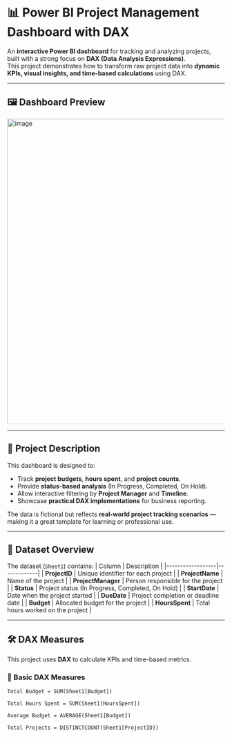 # 📊 Power BI Project Management Dashboard with DAX

An **interactive Power BI dashboard** for tracking and analyzing projects, built with a strong focus on **DAX (Data Analysis Expressions)**.  
This project demonstrates how to transform raw project data into **dynamic KPIs, visual insights, and time-based calculations** using DAX.

---

## 🖼 Dashboard Preview
<img width="1257" height="707" alt="image" src="https://github.com/user-attachments/assets/4d853d65-b201-4270-a02b-5df4589da3be" />

---

## 📌 Project Description
This dashboard is designed to:
- Track **project budgets**, **hours spent**, and **project counts**.
- Provide **status-based analysis** (In Progress, Completed, On Hold).
- Allow interactive filtering by **Project Manager** and **Timeline**.
- Showcase **practical DAX implementations** for business reporting.

The data is fictional but reflects **real-world project tracking scenarios** — making it a great template for learning or professional use.

---

## 📂 Dataset Overview
The dataset (`Sheet1`) contains:
| Column           | Description |
|------------------|-------------|
| **ProjectID**    | Unique identifier for each project |
| **ProjectName**  | Name of the project |
| **ProjectManager** | Person responsible for the project |
| **Status**       | Project status (In Progress, Completed, On Hold) |
| **StartDate**    | Date when the project started |
| **DueDate**      | Project completion or deadline date |
| **Budget**       | Allocated budget for the project |
| **HoursSpent**   | Total hours worked on the project |

---

## 🛠 DAX Measures
This project uses **DAX** to calculate KPIs and time-based metrics.

### 🔹 Basic DAX Measures
```DAX
Total Budget = SUM(Sheet1[Budget])

Total Hours Spent = SUM(Sheet1[HoursSpent])

Average Budget = AVERAGE(Sheet1[Budget])

Total Projects = DISTINCTCOUNT(Sheet1[ProjectID])
